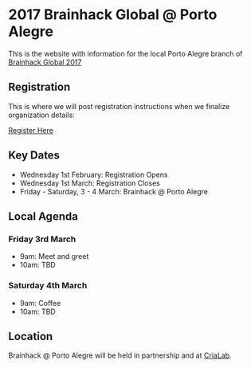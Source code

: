 # 2017 Brainhack Global @ Porto Alegre 

This is the website with information for the local Porto Alegre branch of [Brainhack Global 2017](http://events.brainhack.org/global2017/)

## Registration

This is where we will post registration instructions when we finalize organization details:

[Register Here](https://www.eventbrite.com/e/brainhack-global-porto-alegre-tickets-31284891954)

## Key Dates

- Wednesday 1st February: Registration Opens
- Wednesday 1st March: Registration Closes
- Friday - Saturday, 3 - 4 March: Brainhack @ Porto Alegre

## Local Agenda

### Friday 3rd March

- 9am: Meet and greet
- 10am: TBD

### Saturday 4th March

- 9am: Coffee
- 10am: TBD

## Location

Brainhack @ Porto Alegre will be held in partnership and at [CriaLab](http://www.pucrs,br/crialab). 